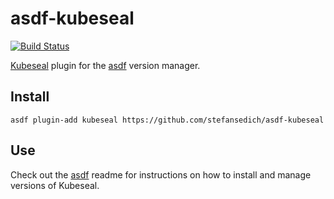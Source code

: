 # asdf-kubeseal

[![Build Status](https://travis-ci.com/stefansedich/asdf-kubeseal.svg?branch=master)](https://travis-ci.com/stefansedich/asdf-kubeseal)

[Kubeseal](https://github.com/bitnami-labs/sealed-secrets) plugin for the [asdf](https://github.com/asdf-vm/asdf) version manager.

## Install

```
asdf plugin-add kubeseal https://github.com/stefansedich/asdf-kubeseal
```

## Use

Check out the [asdf](https://github.com/asdf-vm/asdf) readme for instructions on how to install and manage versions of Kubeseal.
